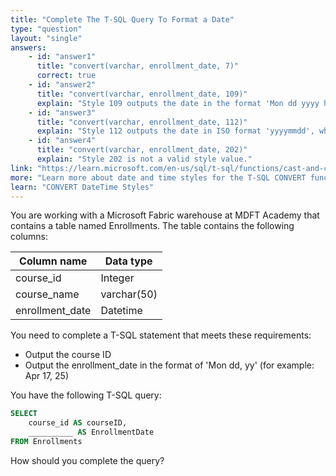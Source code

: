 ```yaml
---
title: "Complete The T-SQL Query To Format a Date"
type: "question"
layout: "single"
answers:
    - id: "answer1"
      title: "convert(varchar, enrollment_date, 7)"
      correct: true
    - id: "answer2"
      title: "convert(varchar, enrollment_date, 109)"
      explain: "Style 109 outputs the date in the format 'Mon dd yyyy hh:mi:ss:mmm(AM/PM)', which includes time components not required for this scenario."
    - id: "answer3"
      title: "convert(varchar, enrollment_date, 112)"
      explain: "Style 112 outputs the date in ISO format 'yyyymmdd', which does not match the required format."
    - id: "answer4"
      title: "convert(varchar, enrollment_date, 202)"
      explain: "Style 202 is not a valid style value."
link: "https://learn.microsoft.com/en-us/sql/t-sql/functions/cast-and-convert-transact-sql#date-and-time-styles"
more: "Learn more about date and time styles for the T-SQL CONVERT function"
learn: "CONVERT DateTime Styles"
---
```

You are working with a Microsoft Fabric warehouse at MDFT Academy that contains a table named Enrollments. The table contains the following columns:

| Column name      | Data type   |
|-----------------|-------------|
| course_id       | Integer     |
| course_name     | varchar(50) |
| enrollment_date | Datetime    |

You need to complete a T-SQL statement that meets these requirements:

- Output the course ID
- Output the enrollment_date in the format of 'Mon dd, yy' (for example: Apr 17, 25)

You have the following T-SQL query:

```sql
SELECT 
    course_id AS courseID,
    __________ AS EnrollmentDate
FROM Enrollments
```

How should you complete the query?